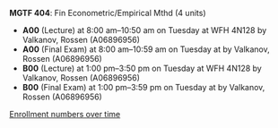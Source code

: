 **MGTF 404**: Fin Econometric/Empirical Mthd (4 units)

- **A00** (Lecture) at 8:00 am–10:50 am on Tuesday at WFH 4N128 by Valkanov, Rossen (A06896956)
- **A00** (Final Exam) at 8:00 am–10:59 am on Tuesday at   by Valkanov, Rossen (A06896956)
- **B00** (Lecture) at 1:00 pm–3:50 pm on Tuesday at WFH 4N128 by Valkanov, Rossen (A06896956)
- **B00** (Final Exam) at 1:00 pm–3:59 pm on Tuesday at   by Valkanov, Rossen (A06896956)

[Enrollment numbers over time](./MGTF404.tsv)

